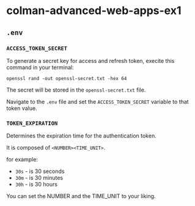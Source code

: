 # colman-advanced-web-apps-ex1

## `.env`

### `ACCESS_TOKEN_SECRET`

To generate a secret key for access and refresh token, execite this command in your terminal:

```
openssl rand -out openssl-secret.txt -hex 64
```

The secret will be stored in the `openssl-secret.txt` file.

Navigate to the `.env` file and set the `ACCESS_TOKEN_SECRET` variable to that token value.

### `TOKEN_EXPIRATION`

Determines the expiration time for the authentication token.

It is composed of `<NUMBER><TIME_UNIT>`.

for example:

- `30s` - is 30 seconds
- `30m` -  is 30 minutes
- `30h` - is 30 hours

You can set the NUMBER and the TIME_UNIT to your liking.
